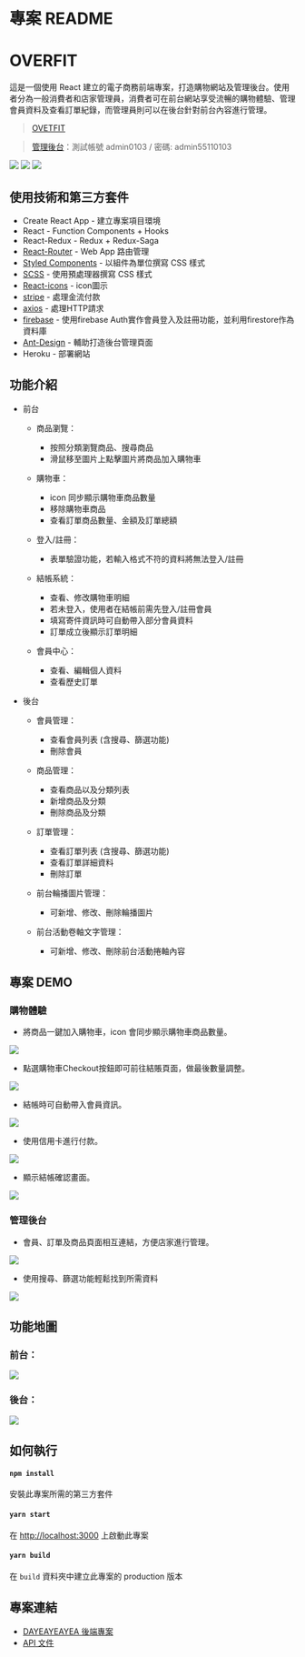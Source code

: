 # 專案 README

# OVERFIT

這是一個使用 React 建立的電子商務前端專案，打造購物網站及管理後台。使用者分為一般消費者和店家管理員，消費者可在前台網站享受流暢的購物體驗、管理會員資料及查看訂單紀錄，而管理員則可以在後台針對前台內容進行管理。

> [OVETFIT](https://overfit-vic.herokuapp.com)

> [管理後台](https://overfit-vic.herokuapp.com/admin)：測試帳號 admin0103 / 密碼: admin55110103


![](https://github.com/croissant0517/clothing-e-commerce/blob/master/readFiles/front%20page%20intro%201.gif)
![](https://github.com/croissant0517/clothing-e-commerce/blob/master/readFiles/front%20page%20intro%202.png)
![](https://github.com/croissant0517/clothing-e-commerce/blob/master/readFiles/front%20page%20intro%204.png)

## 使用技術和第三方套件

- Create React App - 建立專案項目環境
- React - Function Components + Hooks
- React-Redux - Redux + Redux-Saga
- [React-Router](https://www.npmjs.com/package/react-router) - Web App 路由管理
- [Styled Components](https://styled-components.com/) - 以組件為單位撰寫 CSS 樣式
- [SCSS](https://sass-lang.com/) - 使用預處理器撰寫 CSS 樣式
- [React-icons](https://react-icons.github.io/react-icons/) - icon圖示
- [stripe](https://stripe.com/) - 處理金流付款
- [axios](https://axios-http.com/) - 處理HTTP請求
- [firebase](https://firebase.google.com/) - 使用firebase Auth實作會員登入及註冊功能，並利用firestore作為資料庫
- [Ant-Design](https://ant.design/index-cn) - 輔助打造後台管理頁面
- Heroku - 部署網站


## 功能介紹

- 前台

  - 商品瀏覽：

    - 按照分類瀏覽商品、搜尋商品
    - 滑鼠移至圖片上點擊圖片將商品加入購物車

  - 購物車：

    - icon 同步顯示購物車商品數量
    - 移除購物車商品
    - 查看訂單商品數量、金額及訂單總額

  - 登入/註冊：

    - 表單驗證功能，若輸入格式不符的資料將無法登入/註冊

  - 結帳系統：

    - 查看、修改購物車明細
    - 若未登入，使用者在結帳前需先登入/註冊會員
    - 填寫寄件資訊時可自動帶入部分會員資料
    - 訂單成立後顯示訂單明細

  - 會員中心：

    - 查看、編輯個人資料
    - 查看歷史訂單

- 後台

  - 會員管理：

    - 查看會員列表 (含搜尋、篩選功能)
    - 刪除會員

  - 商品管理：

    - 查看商品以及分類列表
    - 新增商品及分類
    - 刪除商品及分類

  - 訂單管理：

    - 查看訂單列表 (含搜尋、篩選功能)
    - 查看訂單詳細資料
    - 刪除訂單

  - 前台輪播圖片管理：

    - 可新增、修改、刪除輪播圖片
 
  - 前台活動卷軸文字管理：

    - 可新增、修改、刪除前台活動捲軸內容

## 專案 DEMO

### 購物體驗

- 將商品一鍵加入購物車，icon 會同步顯示購物車商品數量。

![](https://github.com/croissant0517/clothing-e-commerce/blob/master/readFiles/add-item-to-cart.gif)

- 點選購物車Checkout按鈕即可前往結賬頁面，做最後數量調整。

![](https://github.com/croissant0517/clothing-e-commerce/blob/master/readFiles/check-cart-go-checkout-page.gif)

- 結帳時可自動帶入會員資訊。

![](https://github.com/croissant0517/clothing-e-commerce/blob/master/readFiles/fill-in-shipping-info.gif)

- 使用信用卡進行付款。

![](https://github.com/croissant0517/clothing-e-commerce/blob/master/readFiles/fill-in-credit-card-info.gif)

- 顯示結帳確認畫面。

![](https://github.com/croissant0517/clothing-e-commerce/blob/master/readFiles/display-charge-info.png)

### 管理後台

- 會員、訂單及商品頁面相互連結，方便店家進行管理。

![](https://i.imgur.com/0yfTYF7.gif)

- 使用搜尋、篩選功能輕鬆找到所需資料

![](https://i.imgur.com/O7UFeWk.gif)

## 功能地圖

### 前台：

![](https://i.imgur.com/Jh9nlrA.jpg)

### 後台：

![](https://i.imgur.com/h41DhVL.jpg)

## 如何執行

#### `npm install`

安裝此專案所需的第三方套件

#### `yarn start`

在 [http://localhost:3000](http://localhost:3000) 上啟動此專案

#### `yarn build`

在 `build` 資料夾中建立此專案的 production 版本

## 專案連結

- [DAYEAYEAYEA 後端專案](https://github.com/dingdingdingliu/Dayeayeayea-backend)
- [API 文件](https://api.coolizz.tw/api-docs/)
